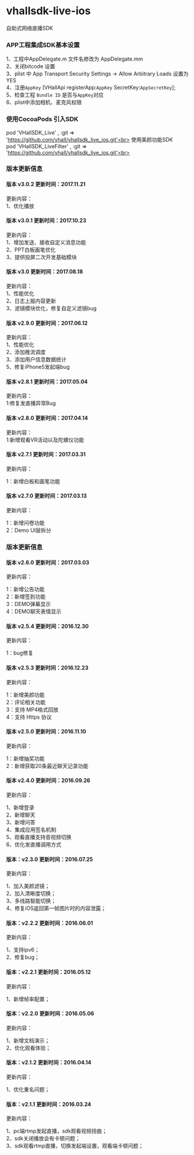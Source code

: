 # vhallsdk-live-ios
自助式网络直播SDK

### APP工程集成SDK基本设置
1、工程中AppDelegate.m 文件名修改为 AppDelegate.mm<br>
2、关闭bitcode 设置<br>
3、plist 中 App Transport Security Settings -> Allow Arbitrary Loads 设置为YES<br>
4、注册`AppKey`  [VHallApi registerApp:`AppKey` SecretKey:`AppSecretKey`]; <br>
5、检查工程 `Bundle ID` 是否与`AppKey`对应 <br>
6、plist中添加相机、麦克风权限 <br>

### 使用CocoaPods 引入SDK
pod 'VHallSDK_Live' , :git => 'https://github.com/vhall/vhallsdk_live_ios.git'<br>
使用美颜功能SDK<br>
pod 'VHallSDK_LiveFilter' , :git => 'https://github.com/vhall/vhallsdk_live_ios.git'<br>


### 版本更新信息

#### 版本 v3.0.2 更新时间：2017.11.21
更新内容：<br>
1、优化播放<br>

#### 版本 v3.0.1 更新时间：2017.10.23
更新内容：<br>
1、增加发送、接收自定义消息功能<br>
2、PPT白板画笔优化<br>
3、提供投屏二次开发基础模块<br>

#### 版本 v3.0 更新时间：2017.08.18
更新内容：<br>
1、性能优化<br>
2、日志上报内容更新<br>
3、滤镜模块优化，修复自定义滤镜bug<br>

#### 版本 v2.9.0 更新时间：2017.06.12
更新内容：<br>
1、性能优化<br>
2、添加推流调度 <br>
3、添加用户信息数据统计 <br>
5、修复iPhone5发起端bug

#### 版本 v2.8.1 更新时间：2017.05.04
更新内容：<br>
1:修复发直播异常Bug

#### 版本 v2.8.0 更新时间：2017.04.14
更新内容：<br>
1:新增观看VR活动以及陀螺仪功能

#### 版本 v2.7.1 更新时间：2017.03.31
更新内容：<br>

1：新增白板和画笔功能<br>


#### 版本 v2.7.0 更新时间：2017.03.13
更新内容：<br>

1：新增问卷功能<br>
2：Demo UI层拆分<br>


### 版本更新信息
#### 版本 v2.6.0 更新时间：2017.03.03
更新内容：<br>

1：新增公告功能<br>
2：新增签到功能<br>
3：DEMO弹幕显示<br>
4：DEMO聊天表情显示<br>

#### 版本 v2.5.4 更新时间：2016.12.30

更新内容：<br>

1：bug修复<br>

#### 版本 v2.5.3 更新时间：2016.12.23

更新内容：<br>

1：新增美颜功能<br>
2：评论相关功能 <br>
3：支持 MP4格式回放 <br>
4：支持 Https 协议<br>

#### 版本 v2.5.0 更新时间：2016.11.10

更新内容：<br>

1：新增抽奖功能<br>
2：新增获取20条最近聊天记录功能<br>

#### 版本 v2.4.0    更新时间：2016.09.26

更新内容：<br>

1、新增登录<br>
2、新增聊天<br>
3、新增问答<br>
4、集成应用签名机制<br>
5、观看直播支持音视频切换<br>
6、优化发直播调用方式<br>


#### 版本：v2.3.0  更新时间：2016.07.25

更新内容：<br>

1、加入美颜滤镜；<br>
2、加入清晰度切换；<br>
3、多线路智能切换；<br>
4、修复iOS返回第一帧图片时的内容泄露；<br>
	 
#### 版本：v2.2.2  更新时间：2016.06.01

更新内容：<br>

1、支持ipv6；<br>
2、修复bug；<br>

#### 版本：v2.2.1  更新时间：2016.05.12

更新内容：<br>

1、新增帧率配置；<br>
   
   
#### 版本：v2.2.0  更新时间：2016.05.06

更新内容：<br>

1、新增文档演示；<br>
2、优化观看体验；<br>


#### 版本：v2.1.2  更新时间：2016.04.14

更新内容：<br>

1、优化重名问题；<br>


#### 版本：v2.1.1  更新时间：2016.03.24

更新内容：<br>

1、pc端rtmp发起直播，sdk观看视频扭曲；<br>
2、sdk关闭播放会有卡顿问题；<br>
3、sdk观看rtmp直播，切换发起端设置，观看端卡顿问题；<br>
